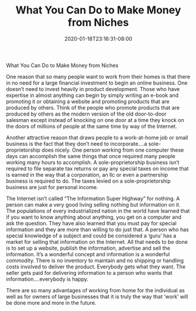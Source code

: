 ﻿---
title: "What You Can Do to Make Money from Niches"
date: 2020-01-18T23:16:31-08:00
description: "Niche Marketing Tips for Web Success"
featured_image: "/images/Niche Marketing.jpg"
tags: ["Niche Marketing"]
---

What You Can Do to Make Money from Niches

One reason that so many people want to work from their homes is that there in no need for a large financial investment to begin an online business. One doesn’t need to invest heavily in product development. Those who have expertise in almost anything can begin by simply writing an e-book and promoting it or obtaining a website and promoting products that are produced by others. Think of the people who promote products that are produced by others as the modern version of the old door-to-door salesman except instead of knocking on one door at a time they knock on the doors of millions of people at the same time by way of the Internet. 

Another attractive reason that draws people to a work-at-home job or small business is the fact that they don’t need to incorporate….a sole-proprietorship does nicely. One person working from one computer these days can accomplish the same things that once required many people working many hours to accomplish. A sole-proprietorship business isn’t required to file separate tax returns or pay any special taxes on income that is earned in the way that a corporation, an llc or even a partnership business is required to do. The taxes levied on a sole-proprietorship business are just for personal income. 

The Internet isn’t called “The Information Super Highway” for nothing. A person can make a very good living selling nothing but information on it. The populations of every industrialized nation in the world have learned that if you want to know anything about anything, you get on a computer and ask the question. They have also learned that you must pay for special information and they are more than willing to do just that. A person who has special knowledge of a subject and could be considered a ‘guru’ has a market for selling that information on the Internet. All that needs to be done is to set up a website, publish the information, advertise and sell the information. It’s a wonderful concept and information is a wonderful commodity. There is no inventory to maintain and no shipping or handling costs involved to deliver the product. Everybody gets what they want. The seller gets paid for delivering information to a person who wants that information….everybody is happy. 

There are so many advantages of working from home for the individual as well as for owners of large businesses that it is truly the way that ‘work’ will be done more and more in the future. 


